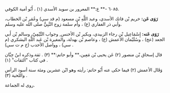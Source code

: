 ٦٠٨٥ -** ع:** المعرور بن سويد الأسدي (١) ، أَبُو أمية الكوفي.

**رَوَى عَن:** خريم بْن فاتك الأسدي، وعبد اللَّهِ بْن مسعود (م قد سي) وعُمَر بْن الخطاب، وأبي ذر الغفاري (ع) ، وأم سلمة زوج النَّبِيُّ صلى الله عليه وسلم.

**رَوَى عَنه:** إِسْمَاعِيل بْن رجاء الزبيدي، وبكير بْن الأخنس, وجواب التَّيْمِيّ، وسالم بْن أَبي الجعد (عخ) ، وسُلَيْمان الأعمش (ع) ، وعاصم بْن بهدلة، والمغيرة بْن عَبد اللَّهِ اليشكري (م سي) ، وواصل الأحدب (خ م ت سي) .

قال إسحاق بْن منصور (٢) عَن يحيى بْن مَعِين،** وأبو حاتم:** (٣) . ثقة.وذكره ابنُ حِبَّان في كتاب "الثقات" (١) .

وَقَال الأعمش (٢) فيما حكى عنه أَبُو حاتم: رأيته وهو ابْن عشرين ومئة سنة أسود الرأس واللحية (٣) .

روى له الجماعة.